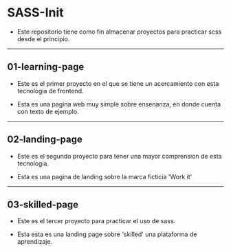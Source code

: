 # SASS-Init

- Este repositorio tiene como fin almacenar proyectos
para practicar scss desde el principio.

---

## 01-learning-page

- Este es el primer proyecto en el que se tiene un
acercamiento con esta tecnologia de frontend.

- Esta es una pagina web muy simple sobre ensenanza, en donde
cuenta con texto de ejemplo.

---

## 02-landing-page

- Este es el segundo proyecto para tener una mayor
comprension de esta tecnologia.

- Esta es una pagina de landing sobre la marca ficticia 'Work it'

---

## 03-skilled-page

- Este es el tercer proyecto para practicar el uso de sass.

- Esta esta es una landing page sobre 'skilled' una plataforma de aprendizaje.
